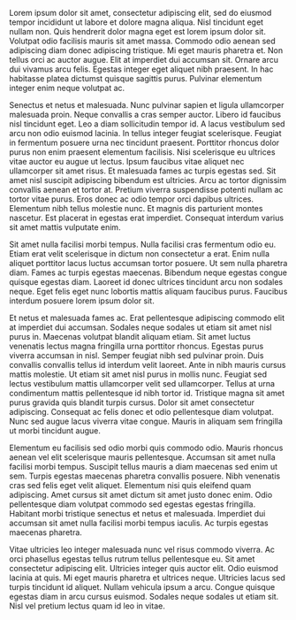 Lorem ipsum dolor sit amet, consectetur adipiscing elit, sed do eiusmod tempor incididunt ut labore et dolore magna aliqua. Nisl tincidunt eget nullam non. Quis hendrerit dolor magna eget est lorem ipsum dolor sit. Volutpat odio facilisis mauris sit amet massa. Commodo odio aenean sed adipiscing diam donec adipiscing tristique. Mi eget mauris pharetra et. Non tellus orci ac auctor augue. Elit at imperdiet dui accumsan sit. Ornare arcu dui vivamus arcu felis. Egestas integer eget aliquet nibh praesent. In hac habitasse platea dictumst quisque sagittis purus. Pulvinar elementum integer enim neque volutpat ac.

Senectus et netus et malesuada. Nunc pulvinar sapien et ligula ullamcorper malesuada proin. Neque convallis a cras semper auctor. Libero id faucibus nisl tincidunt eget. Leo a diam sollicitudin tempor id. A lacus vestibulum sed arcu non odio euismod lacinia. In tellus integer feugiat scelerisque. Feugiat in fermentum posuere urna nec tincidunt praesent. Porttitor rhoncus dolor purus non enim praesent elementum facilisis. Nisi scelerisque eu ultrices vitae auctor eu augue ut lectus. Ipsum faucibus vitae aliquet nec ullamcorper sit amet risus. Et malesuada fames ac turpis egestas sed. Sit amet nisl suscipit adipiscing bibendum est ultricies. Arcu ac tortor dignissim convallis aenean et tortor at. Pretium viverra suspendisse potenti nullam ac tortor vitae purus. Eros donec ac odio tempor orci dapibus ultrices. Elementum nibh tellus molestie nunc. Et magnis dis parturient montes nascetur. Est placerat in egestas erat imperdiet. Consequat interdum varius sit amet mattis vulputate enim.

Sit amet nulla facilisi morbi tempus. Nulla facilisi cras fermentum odio eu. Etiam erat velit scelerisque in dictum non consectetur a erat. Enim nulla aliquet porttitor lacus luctus accumsan tortor posuere. Ut sem nulla pharetra diam. Fames ac turpis egestas maecenas. Bibendum neque egestas congue quisque egestas diam. Laoreet id donec ultrices tincidunt arcu non sodales neque. Eget felis eget nunc lobortis mattis aliquam faucibus purus. Faucibus interdum posuere lorem ipsum dolor sit.

Et netus et malesuada fames ac. Erat pellentesque adipiscing commodo elit at imperdiet dui accumsan. Sodales neque sodales ut etiam sit amet nisl purus in. Maecenas volutpat blandit aliquam etiam. Sit amet luctus venenatis lectus magna fringilla urna porttitor rhoncus. Egestas purus viverra accumsan in nisl. Semper feugiat nibh sed pulvinar proin. Duis convallis convallis tellus id interdum velit laoreet. Ante in nibh mauris cursus mattis molestie. Ut etiam sit amet nisl purus in mollis nunc. Feugiat sed lectus vestibulum mattis ullamcorper velit sed ullamcorper. Tellus at urna condimentum mattis pellentesque id nibh tortor id. Tristique magna sit amet purus gravida quis blandit turpis cursus. Dolor sit amet consectetur adipiscing. Consequat ac felis donec et odio pellentesque diam volutpat. Nunc sed augue lacus viverra vitae congue. Mauris in aliquam sem fringilla ut morbi tincidunt augue.

Elementum eu facilisis sed odio morbi quis commodo odio. Mauris rhoncus aenean vel elit scelerisque mauris pellentesque. Accumsan sit amet nulla facilisi morbi tempus. Suscipit tellus mauris a diam maecenas sed enim ut sem. Turpis egestas maecenas pharetra convallis posuere. Nibh venenatis cras sed felis eget velit aliquet. Elementum nisi quis eleifend quam adipiscing. Amet cursus sit amet dictum sit amet justo donec enim. Odio pellentesque diam volutpat commodo sed egestas egestas fringilla. Habitant morbi tristique senectus et netus et malesuada. Imperdiet dui accumsan sit amet nulla facilisi morbi tempus iaculis. Ac turpis egestas maecenas pharetra.

Vitae ultricies leo integer malesuada nunc vel risus commodo viverra. Ac orci phasellus egestas tellus rutrum tellus pellentesque eu. Sit amet consectetur adipiscing elit. Ultricies integer quis auctor elit. Odio euismod lacinia at quis. Mi eget mauris pharetra et ultrices neque. Ultricies lacus sed turpis tincidunt id aliquet. Nullam vehicula ipsum a arcu. Congue quisque egestas diam in arcu cursus euismod. Sodales neque sodales ut etiam sit. Nisl vel pretium lectus quam id leo in vitae.
